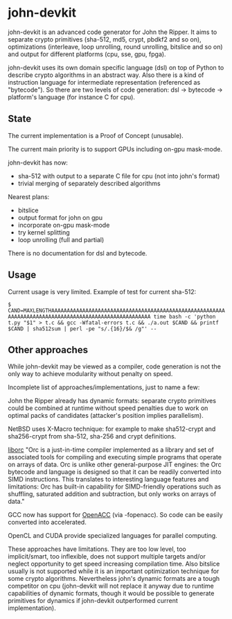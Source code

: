 john-devkit
===========

john-devkit is an advanced code generator for John the Ripper. It aims to separate crypto primitives (sha-512, md5, crypt, pbdkf2 and so on), optimizations (interleave, loop unrolling, round unrolling, bitslice and so on) and output for different platforms (cpu, sse, gpu, fpga).

john-devkit uses its own domain specific language (dsl) on top of Python to describe crypto algorithms in an abstract way. Also there is a kind of instruction language for intermediate representation (referenced as "bytecode"). So there are two levels of code generation: dsl -> bytecode -> platform's language (for instance C for cpu).

State
-----

The current implementation is a Proof of Concept (unusable).

The current main priority is to support GPUs including on-gpu mask-mode.

john-devkit has now:
  * sha-512 with output to a separate C file for cpu (not into john's format)
  * trivial merging of separately described algorithms

Nearest plans:
  * bitslice
  * output format for john on gpu
  * incorporate on-gpu mask-mode
  * try kernel splitting
  * loop unrolling (full and partial)

There is no documentation for dsl and bytecode.

Usage
-----

Current usage is very limited. Example of test for current sha-512:

`$ CAND=MAXLENGTHAAAAAAAAAAAAAAAAAAAAAAAAAAAAAAAAAAAAAAAAAAAAAAAAAAAAAAAAAAAAAAAAAAAAAAAAAAAAAAAAAAAAAAAAAAAAAAAAAAAAAA time bash -c 'python t.py "$1" > t.c && gcc -Wfatal-errors t.c && ./a.out $CAND && printf $CAND | sha512sum | perl -pe "s/.{16}/$& /g"' --`

Other approaches
----------------

While john-devkit may be viewed as a compiler, code generation is not the only way to achieve modularity without penalty on speed.

Incomplete list of approaches/implementations, just to name a few:

John the Ripper already has dynamic formats: separate crypto primitives could be combined at runtime without speed penalties due to work on optimal packs of candidates (attacker's position implies parallelism).

NetBSD uses X-Macro technique: for example to make sha512-crypt and sha256-crypt from sha-512, sha-256 and crypt definitions.

[liborc](http://code.entropywave.com/orc/)
"Orc is a just-in-time compiler implemented as a library and set of associated tools for compiling and executing simple programs that operate on arrays of data.  Orc is unlike other general-purpose JIT engines: the Orc bytecode and language is designed so that it can be readily converted into SIMD instructions.  This translates to interesting language features and limitations: Orc has built-in capability for SIMD-friendly operations such as shuffling, saturated addition and subtraction, but only works on arrays of data."

GCC now has support for [OpenACC](http://www.openacc.org/) (via -fopenacc). So code can be easily converted into accelerated.

OpenCL and CUDA provide specialized languages for parallel computing.

These approaches have limitations. They are too low level, too implicit/smart, too inflexible, does not support multiple targets and/or neglect opportunity to get speed increasing compilation time. Also bitslice usually is not supported while it is an important optimization technique for some crypto algorithms. Nevertheless john's dynamic formats are a tough competitor on cpu (john-devkit will not replace it anyway due to runtime capabilities of dynamic formats, though it would be possible to generate primitives for dynamics if john-devkit outperformed current implementation).

